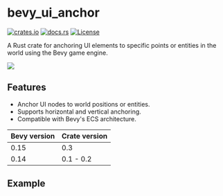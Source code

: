 # bevy_ui_anchor

[![crates.io](https://img.shields.io/crates/v/bevy_ui_anchor)](https://crates.io/crates/bevy_ui_anchor)
[![docs.rs](https://docs.rs/bevy_ui_anchor/badge.svg)](https://docs.rs/bevy_ui_anchor)
[![License](https://img.shields.io/crates/l/bevy_ui_anchor)](https://opensource.org/licenses/MIT)

A Rust crate for anchoring UI elements to specific points or entities in the world using the Bevy game engine.

![](follow.gif)

## Features

- Anchor UI nodes to world positions or entities.
- Supports horizontal and vertical anchoring.
- Compatible with Bevy's ECS architecture.

| Bevy version | Crate version |
| ------------ | ------------------------ |
| 0.15         | 0.3                      |
| 0.14         | 0.1 - 0.2                |

## Example

``` rust
